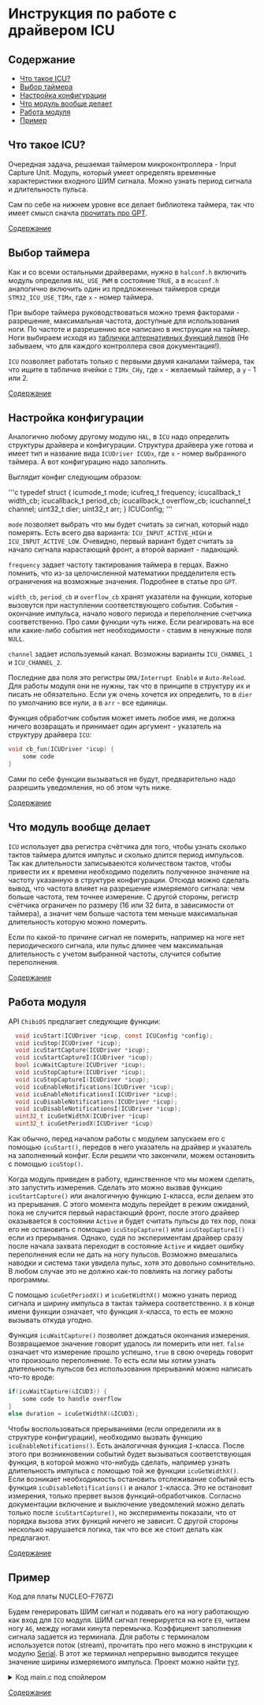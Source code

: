 # Инструкция по работе с драйвером ICU

## Содержание <a id="content"></a>

* [Что такое ICU?](#icu)
* [Выбор таймера](#tim)
* [Настройка конфигурации](#conf)
* [Что модуль вообще делает](#work)
* [Работа модуля](#usage)
* [Пример](#example)

## Что такое ICU? <a id="icu"></a>

Очередная задача, решаемая таймером микроконтроллера - Input Capture Unit. Модуль, который умеет определять временные характеристики входного ШИМ сигнала. Можно узнать период сигнала и длительность пульса.

Сам по себе на нижнем уровне все делает библиотека таймера, так что имеет смысл сначла [прочитать про GPT](GPT_setup.md#gpt).

[Содержание](#content)

## Выбор таймера <a id="tim"></a>

Как и со всеми остальными драйверами, нужно в `halconf.h` включить модуль определив `HAL_USE_PWM` в состояние `TRUE`, а в `mcuconf.h` аналогично включить один из предложенных таймеров среди `STM32_ICU_USE_TIMx`, где `x` - номер таймера.

При выборе таймера руководствоваться можно тремя факторами - разрешение, максимальная частота, доступные для использования ноги. По частоте и разрешению все написано в инструкции на таймер. Ноги выбираем исходя из [таблички алтернативных функций пинов](https://www.st.com/content/ccc/resource/technical/document/datasheet/group3/c5/37/9c/1d/a6/09/4e/1a/DM00273119/files/DM00273119.pdf/jcr:content/translations/en.DM00273119.pdf#page=89) (Не забываем, что для каждого контроллера своя документация!).

`ICU` позволяет работать только с первыми двумя каналами таймера, так что ищите в табличке ячейки с `TIMx_CHy`, где `x` - желаемый таймер, а `y` - 1 или 2.

[Содержание](#content)

## Настройка конфигурации <a id="conf"></a>

Аналогично любому другому модулю `HAL`, в `ICU` надо определить структуры драйвера и конфигурации. Структура драйвера уже готова и имеет тип и название вида `ICUDriver ICUDx`, где `x` - номер выбранного таймера. А вот конфигурацию надо заполнить.

Выглядит конфиг следующим образом:

'''c
typedef struct {
  icumode_t                 mode;
  icufreq_t                 frequency;
  icucallback_t             width_cb;
  icucallback_t             period_cb;
  icucallback_t             overflow_cb;
  icuchannel_t              channel;
  uint32_t                  dier;
  uint32_t                  arr;
} ICUConfig;
'''

`mode` позволяет выбрать что мы будет считать за сигнал, который надо померять. Есть всего два варианта: `ICU_INPUT_ACTIVE_HIGH` и `ICU_INPUT_ACTIVE_LOW`. Очевидно, первый вариант будет считать за начало сигнала нарастающий фронт, а второй вариант - падающий.

`frequency` задает частоту тактирования таймера в герцах. Важно помнить, что из-за целочисленной математики предделителя есть ограничения на возможные значения. Подробнее в статье про `GPT`.

`width_cb`, `period_cb` и `overflow_cb` хранят указатели на функции, которые вызовутся при наступлении соответствующего события. События - окончание импульса, начало нового периода и переполнение счетчика соответственно. Про сами функции чуть ниже. Если реагировать на все или какие-либо события нет необходимости - ставим в ненужные поля `NULL`.

`channel` задает используемый канал. Возможны варианты `ICU_CHANNEL_1` и `ICU_CHANNEL_2`.

Последние два поля это регистры `DMA/Interrupt Enable` и `Auto-Reload`. Для работы модуля они не нужны, так что в принципе в структуру их и писать не обязательно. Если уж очень хочется их определить, то в `dier` по умолчанию все нули, а в `arr` - все единицы.

Функция обработчик события может иметь любое имя, не должна ничего возвращать и принимает один аргумент - указатель на структуру драйвера `ICU`:

```c 
void cb_fun(ICUDriver *icup) {
	some code
}
```

Сами по себе функции вызываться не будут, предварительно надо разрешить уведомления, но об этом чуть ниже.

[Содержание](#content)

## Что модуль вообще делает <a id="work"></a>

`ICU` использует два регистра счётчика для того, чтобы узнать сколько тактов таймера длится импульс и сколько длится период импульсов. Так как длительности записываеются количеством тактов, чтобы привести их к времени необходимо поделить полученное значение на частоту указанную в структуре конфигурации. Отсюда можно сделать вывод, что частота влияет на разрешение измеряемого сигнала: чем больше частота, тем точнее измерение. С другой стороны, регистр счётчика ограничен по размеру (16 или 32 бита, в зависимости от таймера), а значит чем больше частота тем меньше максимальная длительность которую можно померить.

Если по какой-то причине сигнал не померить, например на ноге нет периодического сигнала, или пульс длинее чем максимальная длительность с учетом выбранной частоты, случится событие переполнения.

[Содержание](#content)

## Работа модуля <a id="usage"></a>

API `ChibiOS` предлагает следующие функции:

```c
  void icuStart(ICUDriver *icup, const ICUConfig *config);
  void icuStop(ICUDriver *icup);
  void icuStartCapture(ICUDriver *icup);
  void icuStartCaptureI(ICUDriver *icup);
  bool icuWaitCapture(ICUDriver *icup);
  void icuStopCapture(ICUDriver *icup);
  void icuStopCaptureI(ICUDriver *icup);
  void icuEnableNotifications(ICUDriver *icup);
  void icuEnableNotificationsI(ICUDriver *icup);
  void icuDisableNotifications(ICUDriver *icup);
  void icuDisableNotificationsI(ICUDriver *icup);
  uint32_t icuGetWidthX(ICUDriver *icup)
  uint32_t icuGetPeriodX(ICUDriver *icup)
```

Как обычно, перед началом работы с модулем запускаем его с помощью `icuStart()`, передов в него указатель на драйвер и указатель на заполненный конфиг. Если решили что закончили, можем остановить с помощью `icuStop()`.

Когда модуль приведен в работу, единственное что мы можем сделать, это запустить измерения. Сделать это можно вызвав функцию `icuStartCapture()` или аналогичную функцию `I`-класса, если делаем это из прерывания. С этого момента модуль перейдет в режим ожиданий, пока не случится первый нарастающий фронт, после этого драйвер оказывается в состоянии `Active` и будет считать пульсы до тех пор, пока его не остановить с помощью `icuStopCapture()` или `icuStopCaptureI()` если из прерывания. Однако, судя по экспериментам драйвер сразу после начала захвата переходит в состояние `Active` и кидает ошибку переполнения если не дать на ногу пульсов. Возможно вмешались наводки и система таки увидела пульс, хотя это довольно сомнительно. В любом случае это не должно как-то повлиять на логику работы программы.

С помощью `icuGetPeriodX()` и `icuGetWidthX()` можно узнать период сигнала и ширину импульса в тактах таймера соответственно. `X` в конце имени функции означает, что функция `X`-класса, то есть ее можно вызывать откуда угодно.

Функция `icuWaitCapture()` позволяет дождаться окончания измерения. Возвращаемое значение говорит удалось ли померить или нет. `false` означает что измерение прошло успешно, `true` в свою очередь говорит что произошло переполнение. То есть если мы хотим узнать длительность пульсов без использования прерываний можно написать что-то вроде:

```c 
if(icuWaitCapture(&ICUD3)) {
    some code to handle overflow
}
else duration = icuGetWidthX(&ICUD3);
```

Чтобы воспользоваться прерываниями (если определили их в структуре конфигурации), необходимо вызвать функцию `icuEnableNotifications()`. Есть аналогичная функция `I`-класса. После этого при возникновении событий будет вызываться соответствующая функция, в которой можно что-нибудь сделать, например узнать длительность импульса с помощью той же функции `icuGetWidthX()`. Если возникает необходимость остановить отслеживание событий есть функция `icuDisableNotifications()` и аналог `I`-класса. Это не остановит измерения, только прервет вызов функций-обработчиков. Согласно документации включение и выключение уведомлений можно делать только после `icuStartCapture()`, но эксперименты показали, что от порядка вызова этих функций ничего не зависит. С другой стороны несколько нарушается логика, так что все же стоит делать как предлагают.

[Содержание](#content)

## Пример <a id="example"></a>

Код для платы NUCLEO-F767ZI

Будем генерировать ШИМ сигнал и подавать его на ногу работающую как вход для `ICU` модуля. ШИМ сигнал генерируется на ноге `E9`, читаем ногу `A6`, между ногами кинута перемычка. Коэффициент заполнения сигнала задается из терминала. Для работы с терминалом используется поток (stream), прочитать про него можно в инструкции к модулю [Serial](SD_setup.md#chprintf). В этот же терминал непрерывно выводится текущее значение ширины измеряемого импульса. Проект можно найти [тут](../HAL_examples/ICU).

<details>
<summary>Код main.c под спойлером</summary>

```c
#include "ch.h"
#include "hal.h"
#include "stdlib.h"
// Для работы с терминалом
#include "uart_debug.h"

// Конфигурация ШИМ модуля для генерации сигнала
static PWMDriver* pwm1 = &PWMD1;

static PWMConfig pwm_conf = {
    .frequency = 50000,
    .period = 10000,
    .channels = {
        {PWM_OUTPUT_ACTIVE_HIGH, NULL},
        {PWM_OUTPUT_DISABLED, NULL},
        {PWM_OUTPUT_DISABLED, NULL},
        {PWM_OUTPUT_DISABLED, NULL}
    },
    .cr2 = 0,
    .dier = 0
};

// Настройка ICU

// Здесь храним измеренную длительность импулься
uint32_t duration = 0;

// Использовать будем третий таймер
static ICUDriver* icu3 = &ICUD3;


// Определяем функции обработчики событий
void cbWidth(ICUDriver *icup){
    // Просто чтобы убрать ворнинги о неиспользуемой переменной
    (void) icup;
    // Сразу после окончания импульса определяем его длительность
    duration = icuGetWidthX(icu3);
    palSetLine(LINE_LED1);
}

void cbPeriod(ICUDriver *icup){
    (void) icup;
    palClearLine(LINE_LED1);
}

void cbOverflow(ICUDriver *icup){
    (void) icup;
    // Мигаем красной лампочкой, если померить не удается
    palToggleLine(LINE_LED3);
}

//Определяем конфигурацию
static ICUConfig icu_conf = {
    // Частота 50 кГц. То есть один такт соответствует 20 мкс
    .frequency = 50000,
    // Измеряем длительность высокого состония сигнала
    .mode = ICU_INPUT_ACTIVE_HIGH,
    // Определяем какая функция в каком случае должна сработать
    .width_cb = cbWidth,
    .period_cb = cbPeriod,
    .overflow_cb = cbOverflow,
    // Указываем канал таймера где будем мерить
    .channel = ICU_CHANNEL_1
    // Регистры DIER и ARR игнорируем
};

int main(void) {
    // Запускаем ChibiOS
    halInit();
    chSysInit();

    // Запустим юарт и отправим первую строку для теста
    debug_stream_init();
    dbgprintf("Start\n\r");

    // Запустим модуль ШИМ и начнем генерацию на ноге E9
    palSetPadMode(GPIOE, 9, PAL_MODE_ALTERNATE(1));
    pwmStart(pwm1, &pwm_conf);
    pwmEnableChannel(pwm1, 0, PWM_PERCENTAGE_TO_WIDTH(pwm1, 2500));

    // Запустим модуль ICU и переведем ногу А6 в режим первого канала третьего таймера
    palSetPadMode(GPIOA, 6, PAL_MODE_ALTERNATE(2));
    icuStart(icu3, &icu_conf);

    // Запустим измерение и разрешим вызов callback функций
    icuStartCapture(icu3);
    icuEnableNotifications(icu3);

    while (true) {
        // Читаем из терминала число от 1 до 9
        char val = sdGetTimeout(&SD3, TIME_MS2I(500));
        // Отсеиваем перевод строки которые так же прилетает из терминала
        // Да, это отвратительно, но слишком лениво делать лучше
        sdGetTimeout(&SD3, TIME_IMMEDIATE);
        // Преобразуем символ в цифру. Если прилетела не цифра, будет 0
        uint8_t num = atoi(&val);
        // Обновляем коэффициент заполнения сигнала если не 0
        if(num != 0) pwmEnableChannel(pwm1, 0, PWM_PERCENTAGE_TO_WIDTH(pwm1, num*1000));
        // Выводим измеренное значение в терминал
        dbgprintf("%d\n\r", duration);
    }
}

```

</details>


[Содержание](#content)

